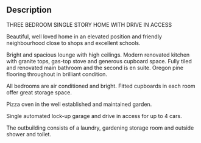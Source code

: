 ## Description

THREE BEDROOM SINGLE STORY HOME WITH DRIVE IN ACCESS

Beautiful, well loved home in an elevated position and friendly neighbourhood close to shops and excellent schools. 

Bright and spacious lounge with high ceilings.  Modern renovated kitchen with granite tops, gas-top stove and generous cupboard space.  Fully tiled and renovated main bathroom and the second is en suite.  Oregon pine flooring throughout in brilliant condition.  

All bedrooms are air conditioned and bright.  Fitted cupboards in each room offer great storage space.

Pizza oven in the well established and maintained garden.

Single automated lock-up garage and drive in access for up to 4 cars. 

The outbuilding consists of a laundry, gardening storage room and outside shower and toilet.